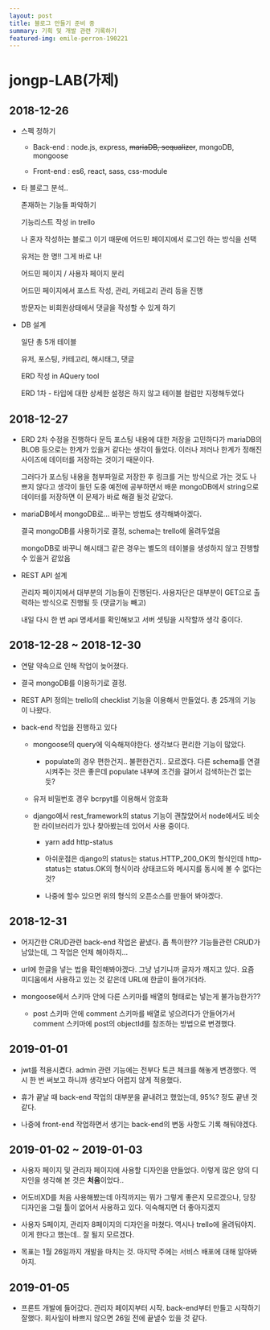 ```yaml
---
layout: post
title: 블로그 만들기 준비 중
summary: 기획 및 개발 관련 기록하기
featured-img: emile-perron-190221
---
```


# jongp-LAB(가제)

## 2018-12-26

- 스펙 정하기

  - Back-end : node.js, express, ~~mariaDB, sequalizer~~, mongoDB, mongoose

  - Front-end : es6, react, sass, css-module

- 타 블로그 분석..

  존재하는 기능들 파악하기

  기능리스트 작성 in trello

  나 혼자 작성하는 블로그 이기 때문에 어드민 페이지에서 로그인 하는 방식을 선택

  유저는 한 명!! 그게 바로 나!

  어드민 페이지 / 사용자 페이지 분리

  어드민 페이지에서 포스트 작성, 관리, 카테고리 관리 등을 진행

  방문자는 비회원상태에서 댓글을 작성할 수 있게 하기

- DB 설계

  일단 총 5개 테이블

  유저, 포스팅, 카테고리, 해시태그, 댓글

  ERD 작성 in AQuery tool

  ERD 1차 - 타입에 대한 상세한 설정은 하지 않고 테이블 컬럼만 지정해두었다

## 2018-12-27

- ERD 2차 수정을 진행하다 문득 포스팅 내용에 대한 저장을 고민하다가 mariaDB의 BLOB 등으로는 한계가 있을거 같다는 생각이 들었다. 이러나 저러나 한계가 정해진 사이즈에 데이터를 저장하는 것이기 때문이다.

  그러다가 포스팅 내용을 첨부파일로 저장한 후 링크를 거는 방식으로 가는 것도 나쁘지 않다고 생각이 들던 도중 예전에 공부하면서 배운 mongoDB에서 string으로 데이터를 저장하면 이 문제가 바로 해결 될것 같았다.

- mariaDB에서 mongoDB로... 바꾸는 방법도 생각해봐야겠다.

  결국 mongoDB를 사용하기로 결정, schema는 trello에 올려두었음

  mongoDB로 바꾸니 해시태그 같은 경우는 별도의 테이블을 생성하지 않고 진행할 수 있을거 같았음

- REST API 설계

  관리자 페이지에서 대부분의 기능들이 진행된다. 사용자단은 대부분이 GET으로 출력하는 방식으로 진행될 듯 (댓글기능 빼고)

  내일 다시 한 번 api 명세서를 확인해보고 서버 셋팅을 시작할까 생각 중이다.

## 2018-12-28 ~ 2018-12-30

- 연말 약속으로 인해 작업이 늦어졌다.

- 결국 mongoDB를 이용하기로 결정.

- REST API 정의는 trello의 checklist 기능을 이용해서 만들었다. 총 25개의 기능이 나왔다.

- back-end 작업을 진행하고 있다

  - mongoose의 query에 익숙해져야한다. 생각보다 편리한 기능이 많았다.

    - populate의 경우 편한건지.. 불편한건지.. 모르겠다. 다른 schema를 연결 시켜주는 것은 좋은데 populate 내부에 조건을 걸어서 검색하는건 없는 듯?

  - 유저 비밀번호 경우 bcrpyt를 이용해서 암호화

  - django에서 rest_framework의 status 기능이 괜찮았어서 node에서도 비슷한 라이브러리가 있나 찾아봤는데 있어서 사용 중이다.

    - yarn add http-status

    - 아쉬운점은 django의 status는 status.HTTP_200_OK의 형식인데 http-status는 status.OK의 형식이라 상태코드와 메시지를 동시에 볼 수 없다는 것?

    - 나중에 할수 있으면 위의 형식의 오픈소스를 만들어 봐야겠다.

## 2018-12-31

- 어지간한 CRUD관련 back-end 작업은 끝냈다. 좀 특이한?? 기능들관련 CRUD가 남았는데, 그 작업은 언제 해야하지...

- url에 한글을 넣는 법을 확인해봐야겠다. 그냥 넘기니까 글자가 깨지고 있다. 요즘 미디움에서 사용하고 있는 것 같은데 URL에 한글이 들어가더라.

- mongoose에서 스키마 안에 다른 스키마를 배열의 형태로는 넣는게 불가능한가??

  - post 스키마 안에 comment 스키마를 배열로 넣으려다가 안들어가서 comment 스키마에 post의 objectId를 참조하는 방법으로 변경했다.

## 2019-01-01

- jwt를 적용시켰다. admin 관련 기능에는 전부다 토큰 체크를 해놓게 변경했다. 역시 한 번 써보고 하니까 생각보다 어렵지 않게 적용했다.

- 휴가 끝날 때 back-end 작업의 대부분을 끝내려고 했었는데, 95%? 정도 끝낸 것 같다.

- 나중에 front-end 작업하면서 생기는 back-end의 변동 사항도 기록 해둬야겠다.

## 2019-01-02 ~ 2019-01-03

- 사용자 페이지 및 관리자 페이지에 사용할 디자인을 만들었다. 이렇게 많은 양의 디자인을 생각해 본 것은 **처음**이었다..

- 어도비XD를 처음 사용해봤는데 아직까지는 뭐가 그렇게 좋은지 모르겠으나, 당장 디자인을 그릴 툴이 없어서 사용하고 있다. 익숙해지면 더 좋아지겠지

- 사용자 5페이지, 관리자 8페이지의 디자인을 마쳤다. 역시나 trello에 올려둬야지. 이게 한다고 했는데.. 잘 될지 모르겠다.

- 목표는 1월 26일까지 개발을 마치는 것. 마지막 주에는 서비스 배포에 대해 알아봐야지.

## 2019-01-05

- 프론트 개발에 들어갔다. 관리자 페이지부터 시작. back-end부터 만들고 시작하기 잘했다. 회사일이 바쁘지 않으면 26일 전에 끝낼수 있을 것 같다.
